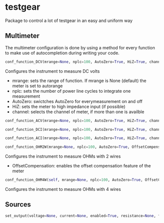 # testgear
Package to control a lot of testgear in an easy and uniform way


## Multimeter
The multimeter configuration is done by using a method for every function to make use of autocompletion during writing your code.


```python
conf_function_DCV(mrange=None, nplc=100, AutoZero=True, HiZ=True, channel=1)
```
Configures the instrument to measure DC volts
* mrange: sets the range of function. If mrange is None (default) the meter is set to autorange
* nplc: sets the number of power line cycles to integrate one measurement
* AutoZero: swictches AutoZero for everymeasurement on and off
* HiZ: sets the meter to high impedance input (if possible)
* channel: selects the channel of meter, if more than one is availble


```python
conf_function_ACV(mrange=None, nplc=100, AutoZero=True, HiZ=True, channel=1)
```

```python
conf_function_DCI(mrange=None, nplc=100, AutoZero=True, HiZ=True, channel=1)
```

```python
conf_function_ACI(mrange=None, nplc=100, AutoZero=True, HiZ=True, channel=1)
```

```python
conf_function_OHM2W(mrange=None, nplc=100, AutoZero=True, OffsetCompensation=True, channel=1)
```
Configures the instrument to measure OHMs with 2 wires
* OffsetCompensation: enables the offset compensation feature of the meter

```python
conf_function_OHM4W(self, mrange=None, nplc=100, AutoZero=True, OffsetCompensation=True, channel=1)
```
Configures the instrument to measure OHMs with 4 wires




## Sources

```python
set_output(voltage=None, current=None, enabled=True, resistance=None, frequency=None, channel=1)
```
